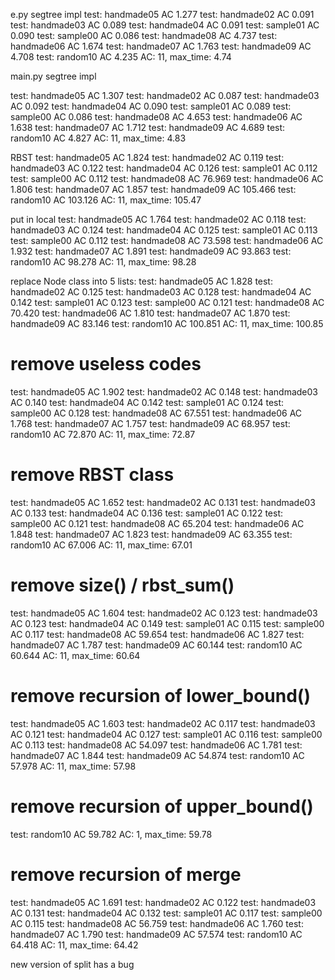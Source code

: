 e.py
segtree impl
test: handmade05 AC 1.277
test: handmade02 AC 0.091
test: handmade03 AC 0.089
test: handmade04 AC 0.091
test: sample01 AC 0.090
test: sample00 AC 0.086
test: handmade08 AC 4.737
test: handmade06 AC 1.674
test: handmade07 AC 1.763
test: handmade09 AC 4.708
test: random10 AC 4.235
AC: 11, max_time: 4.74

main.py
segtree impl

test: handmade05 AC 1.307
test: handmade02 AC 0.087
test: handmade03 AC 0.092
test: handmade04 AC 0.090
test: sample01 AC 0.089
test: sample00 AC 0.086
test: handmade08 AC 4.653
test: handmade06 AC 1.638
test: handmade07 AC 1.712
test: handmade09 AC 4.689
test: random10 AC 4.827
AC: 11, max_time: 4.83

RBST
test: handmade05 AC 1.824
test: handmade02 AC 0.119
test: handmade03 AC 0.122
test: handmade04 AC 0.126
test: sample01 AC 0.112
test: sample00 AC 0.112
test: handmade08 AC 76.969
test: handmade06 AC 1.806
test: handmade07 AC 1.857
test: handmade09 AC 105.466
test: random10 AC 103.126
AC: 11, max_time: 105.47

put in local
test: handmade05 AC 1.764
test: handmade02 AC 0.118
test: handmade03 AC 0.124
test: handmade04 AC 0.125
test: sample01 AC 0.113
test: sample00 AC 0.112
test: handmade08 AC 73.598
test: handmade06 AC 1.932
test: handmade07 AC 1.891
test: handmade09 AC 93.863
test: random10 AC 98.278
AC: 11, max_time: 98.28

replace Node class into 5 lists:
test: handmade05 AC 1.828
test: handmade02 AC 0.125
test: handmade03 AC 0.128
test: handmade04 AC 0.142
test: sample01 AC 0.123
test: sample00 AC 0.121
test: handmade08 AC 70.420
test: handmade06 AC 1.810
test: handmade07 AC 1.870
test: handmade09 AC 83.146
test: random10 AC 100.851
AC: 11, max_time: 100.85

# remove useless codes

test: handmade05 AC 1.902
test: handmade02 AC 0.148
test: handmade03 AC 0.140
test: handmade04 AC 0.142
test: sample01 AC 0.124
test: sample00 AC 0.128
test: handmade08 AC 67.551
test: handmade06 AC 1.768
test: handmade07 AC 1.757
test: handmade09 AC 68.957
test: random10 AC 72.870
AC: 11, max_time: 72.87

# remove RBST class

test: handmade05 AC 1.652
test: handmade02 AC 0.131
test: handmade03 AC 0.133
test: handmade04 AC 0.136
test: sample01 AC 0.122
test: sample00 AC 0.121
test: handmade08 AC 65.204
test: handmade06 AC 1.848
test: handmade07 AC 1.823
test: handmade09 AC 63.355
test: random10 AC 67.006
AC: 11, max_time: 67.01

# remove size() / rbst_sum()

test: handmade05 AC 1.604
test: handmade02 AC 0.123
test: handmade03 AC 0.123
test: handmade04 AC 0.149
test: sample01 AC 0.115
test: sample00 AC 0.117
test: handmade08 AC 59.654
test: handmade06 AC 1.827
test: handmade07 AC 1.787
test: handmade09 AC 60.144
test: random10 AC 60.644
AC: 11, max_time: 60.64

# remove recursion of lower_bound()

test: handmade05 AC 1.603
test: handmade02 AC 0.117
test: handmade03 AC 0.121
test: handmade04 AC 0.127
test: sample01 AC 0.116
test: sample00 AC 0.113
test: handmade08 AC 54.097
test: handmade06 AC 1.781
test: handmade07 AC 1.844
test: handmade09 AC 54.874
test: random10 AC 57.978
AC: 11, max_time: 57.98

# remove recursion of upper_bound()

test: random10 AC 59.782
AC: 1, max_time: 59.78

# remove recursion of merge

test: handmade05 AC 1.691
test: handmade02 AC 0.122
test: handmade03 AC 0.131
test: handmade04 AC 0.132
test: sample01 AC 0.117
test: sample00 AC 0.115
test: handmade08 AC 56.759
test: handmade06 AC 1.760
test: handmade07 AC 1.790
test: handmade09 AC 57.574
test: random10 AC 64.418
AC: 11, max_time: 64.42

new version of split has a bug
